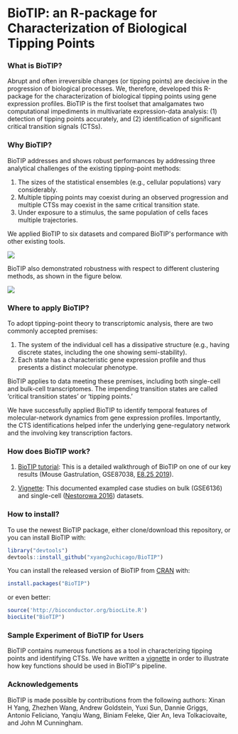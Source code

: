 # BioTIP: an R-package for Characterization of Biological Tipping Points
### What is BioTIP?
Abrupt and often irreversible changes (or tipping points) are decisive in the progression of biological processes. We, therefore, developed this R-package for the characterization of biological tipping points using gene expression profiles. BioTIP is the first toolset that amalgamates two computational impediments in multivariate expression-data analysis: (1) detection of tipping points accurately, and (2) identification of significant critical transition signals (CTSs). 

### Why BioTIP?
BioTIP addresses and shows robust performances by addressing three analytical challenges of the existing tipping-point methods:

1. The sizes of the statistical ensembles (e.g., cellular populations) vary considerably.
2. Multiple tipping points may coexist during an observed progression and multiple CTSs may coexist in the same critical transition state. 
3. Under exposure to a stimulus, the same population of cells faces multiple trajectories.

We applied BioTIP to six datasets and compared BioTIP's performance with other existing tools.

<img src="https://github.com/xyang2uchicago/BioTIP/blob/master/6db_for_git.jpg"> 

BioTIP also demonstrated robustness with respect to different clustering methods, as shown in the figure below. 

<img src="https://github.com/xyang2uchicago/BioTIP/blob/master/FigS1_robustness_xy_v3.jpg"> 


### Where to apply BioTIP?
To adopt tipping-point theory to transcriptomic analysis, there are two commonly accepted premises:  

1. The system of the individual cell has a dissipative structure (e.g., having discrete states, including the one showing semi-stability).
2. Each state has a characteristic gene expression profile and thus presents a distinct molecular phenotype.  

BioTIP applies to data meeting these premises, including both single-cell and bulk-cell transcriptomes. The impending transition states are called ‘critical transition states’ or ‘tipping points.’

We have successfully applied BioTIP to identify temporal features of molecular-network dynamics from gene expression profiles. Importantly, the CTS identifications helped infer the underlying gene-regulatory network and the involving key transcription factors.

### How does BioTIP work? 

1. [BioTIP tutorial](https://htmlpreview.github.io/?https://github.com/xyang2uchicago/BioTIP/blob/master/Gastrulation.html): This is a detailed walkthrough of BioTIP on one of our key results (Mouse Gastrulation, GSE87038, [E8.25 2019](https://www.ncbi.nlm.nih.gov/geo/query/acc.cgi?acc=GSE87038)). 

2. [Vignette](https://bioconductor.org/packages/release/bioc/vignettes/BioTIP/inst/doc/BioTIP.html): This documented exampled case studies on bulk (GSE6136) and single-cell ([Nestorowa 2016](https://pubmed.ncbi.nlm.nih.gov/27365425/)) datasets.

### How to install?
To use the newest BioTIP package, either clone/download this repository, or you can install BioTIP with:

```r
library("devtools")
devtools::install_github("xyang2uchicago/BioTIP")
```

You can install the released version of BioTIP from [CRAN](https://CRAN.R-project.org) with:

``` r
install.packages("BioTIP")
```
or even better:
``` r
source('http://bioconductor.org/biocLite.R')
biocLite("BioTIP")
```

### Sample Experiment of BioTIP for Users
BioTIP contains numerous functions as a tool in characterizing tipping points and identifying CTSs. We have written a [vignette](https://bioconductor.org/packages/release/bioc/vignettes/BioTIP/inst/doc/BioTIP.html) in order to illustrate how key functions should be used in BioTIP's pipeline. 

### Acknowledgements
BioTIP is made possible by contributions from the following authors: Xinan H Yang, Zhezhen Wang, Andrew Goldstein, Yuxi Sun, Dannie Griggs, Antonio Feliciano, Yanqiu Wang, Biniam Feleke, Qier An, Ieva Tolkaciovaite, and John M Cunningham. 
